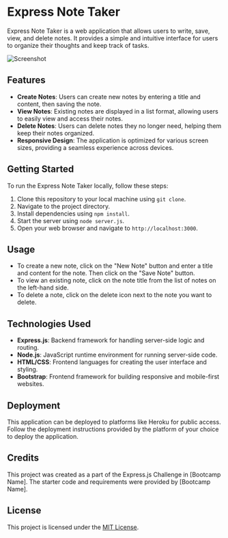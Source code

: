# Express Note Taker

Express Note Taker is a web application that allows users to write, save, view, and delete notes. It provides a simple and intuitive interface for users to organize their thoughts and keep track of tasks.

![Screenshot](screenshot.png)

## Features

- **Create Notes**: Users can create new notes by entering a title and content, then saving the note.
- **View Notes**: Existing notes are displayed in a list format, allowing users to easily view and access their notes.
- **Delete Notes**: Users can delete notes they no longer need, helping them keep their notes organized.
- **Responsive Design**: The application is optimized for various screen sizes, providing a seamless experience across devices.

## Getting Started

To run the Express Note Taker locally, follow these steps:

1. Clone this repository to your local machine using `git clone`.
2. Navigate to the project directory.
3. Install dependencies using `npm install`.
4. Start the server using `node server.js`.
5. Open your web browser and navigate to `http://localhost:3000`.

## Usage

- To create a new note, click on the "New Note" button and enter a title and content for the note. Then click on the "Save Note" button.
- To view an existing note, click on the note title from the list of notes on the left-hand side.
- To delete a note, click on the delete icon next to the note you want to delete.

## Technologies Used

- **Express.js**: Backend framework for handling server-side logic and routing.
- **Node.js**: JavaScript runtime environment for running server-side code.
- **HTML/CSS**: Frontend languages for creating the user interface and styling.
- **Bootstrap**: Frontend framework for building responsive and mobile-first websites.

## Deployment

This application can be deployed to platforms like Heroku for public access. Follow the deployment instructions provided by the platform of your choice to deploy the application.

## Credits

This project was created as a part of the Express.js Challenge in [Bootcamp Name]. The starter code and requirements were provided by [Bootcamp Name].

## License

This project is licensed under the [MIT License](LICENSE).
